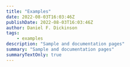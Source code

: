 ```yaml
---
title: "Examples"
date: 2022-08-03T16:03:46Z
publishDate: 2022-08-03T16:03:46Z
author: Daniel F. Dickinson
tags:
    - examples
description: "Sample and documentation pages"
summary: "Sample and documentation pages"
summaryTextOnly: true
---
```

